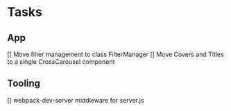 # Tasks

## App

[] Move filter management to class FilterManager
[] Move Covers and Titles to a single CrossCarousel component

## Tooling

[] webpack-dev-server middleware for server.js
